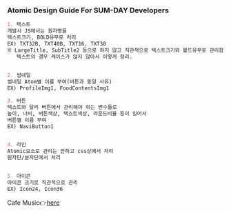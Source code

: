 
### Atomic Design Guide For SUM-DAY Developers
```markdown
1. 텍스트
개발시 JS에서는 원자명을
텍스트크기, BOLD유무로 처리
EX) TXT32B, TXT40B, TXT16, TXT30
※ LargeTitle, SubTitle2 등으로 하지 않고 직관적으로 텍스트크기와 볼드유무로 관리함
   텍스트의 경우 케이스가 많지 않아서 이렇게 정리.
   

2. 썸네일
썸네일 Atom별 이름 부여(버튼과 동일 사유)
EX) ProfileImg1, FoodContentsImg1

3. 버튼
텍스트와 달리 버튼에서 관리해야 하는 변수들로
높이, 너비, 버튼색상, 텍스트색상, 라운드비율 등이 있어서
버튼별 이름 부여
EX) NaviButton1


4. 라인
Atomic요소로 관리는 안하고 css상에서 처리
원자단/분자단에서 처리


5. 아이콘
아이콘 크기로 직관적으로 관리
EX) Icon24, Icon36

```

Cafe Music👉[here](https://www.youtube.com/watch?v=8Z5EjAmZS1o&t=694s)